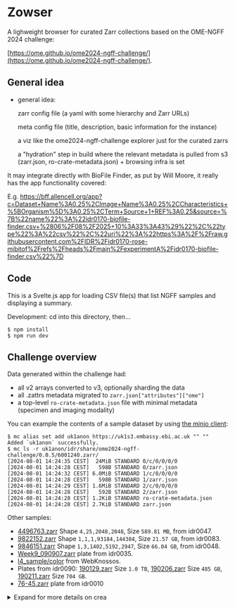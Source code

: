 # Zowser

A lighweight browser for curated Zarr collections based on the OME-NGFF 2024 challenge:

[https://ome.github.io/ome2024-ngff-challenge/](https://ome.github.io/ome2024-ngff-challenge/).

## General idea

* general idea:

    zarr config file (a yaml with some hierarchy and Zarr URLs)

    meta config file (title, description, basic information for the instance)

    a viz like the ome2024-ngff-challenge explorer just for the curated zarrs

    a "hydration" step in build where the relevant metadata is pulled from s3 (zarr.json, ro-crate-metadata.json) + browsing infra is set


It may integrate directly with BioFile Finder, as put by Will Moore, it really has the app functionality covered:

E.g. https://bff.allencell.org/app?c=Dataset+Name%3A0.25%2CImage+Name%3A0.25%2CCharacteristics+%5BOrganism%5D%3A0.25%2CTerm+Source+1+REF%3A0.25&source=%7B%22name%22%3A%22idr0170-biofile-finder.csv+%2806%2F08%2F2025+10%3A33%3A43%29%22%2C%22type%22%3A%22csv%22%2C%22uri%22%3A%22https%3A%2F%2Fraw.githubusercontent.com%2FIDR%2Fidr0170-rose-mibitof%2Frefs%2Fheads%2Fmain%2FexperimentA%2Fidr0170-biofile-finder.csv%22%7D

## Code 

This is a Svelte.js app for loading CSV file(s) that list NGFF samples and
displaying a summary.

Development: cd into this directory, then...

```
$ npm install
$ npm run dev
```



## Challenge overview

Data generated within the challenge had:

- all v2 arrays converted to v3, optionally sharding the data
- all .zattrs metadata migrated to `zarr.json["attributes"]["ome"]`
- a top-level `ro-crate-metadata.json` file with minimal metadata (specimen and
  imaging modality)

You can example the contents of a sample dataset by using
[the minio client](https://github.com/minio/mc):

```
$ mc alias set add uk1anon https://uk1s3.embassy.ebi.ac.uk "" ""
Added `uk1anon` successfully.
$ mc ls -r uk1anon/idr/share/ome2024-ngff-challenge/0.0.5/6001240.zarr/
[2024-08-01 14:24:35 CEST]  24MiB STANDARD 0/c/0/0/0/0
[2024-08-01 14:24:28 CEST]   598B STANDARD 0/zarr.json
[2024-08-01 14:24:32 CEST] 6.0MiB STANDARD 1/c/0/0/0/0
[2024-08-01 14:24:28 CEST]   598B STANDARD 1/zarr.json
[2024-08-01 14:24:29 CEST] 1.6MiB STANDARD 2/c/0/0/0/0
[2024-08-01 14:24:28 CEST]   592B STANDARD 2/zarr.json
[2024-08-01 14:24:28 CEST] 1.2KiB STANDARD ro-crate-metadata.json
[2024-08-01 14:24:28 CEST] 2.7KiB STANDARD zarr.json
```

Other samples:

- [4496763.zarr](https://ome.github.io/ome-ngff-validator/?source=https://uk1s3.embassy.ebi.ac.uk/idr/share/ome2024-ngff-challenge/4496763.zarr)
  Shape `4,25,2048,2048`, Size `589.81 MB`, from idr0047.
- [9822152.zarr](https://ome.github.io/ome-ngff-validator/?source=https://uk1s3.embassy.ebi.ac.uk/idr/share/ome2024-ngff-challenge/idr0083/9822152.zarr)
  Shape `1,1,1,93184,144384`, Size `21.57 GB`, from idr0083.
- [9846151.zarr](https://ome.github.io/ome-ngff-validator/?source=https://uk1s3.embassy.ebi.ac.uk/idr/share/ome2024-ngff-challenge/idr0048/9846151.zarr)
  Shape `1,3,1402,5192,2947`, Size `66.04 GB`, from idr0048.
- [Week9_090907.zarr](https://ome.github.io/ome-ngff-validator/?source=https://uk1s3.embassy.ebi.ac.uk/idr/share/ome2024-ngff-challenge/idr0035/Week9_090907.zarr)
  plate from idr0035.
- [l4_sample/color](https://ome.github.io/ome-ngff-validator/?source=https://data-humerus.webknossos.org/data/zarr3_experimental/scalable_minds/l4_sample/color)
  from WebKnossos.
- Plates from idr0090:
  [190129.zarr](https://ome.github.io/ome-ngff-validator/?source=https://uk1s3.embassy.ebi.ac.uk/idr/share/ome2024-ngff-challenge/idr0090/190129.zarr)
  Size `1.0 TB`,
  [190206.zarr](https://ome.github.io/ome-ngff-validator/?source=https://uk1s3.embassy.ebi.ac.uk/idr/share/ome2024-ngff-challenge/idr0090/190206.zarr)
  Size `485 GB`,
  [190211.zarr](https://ome.github.io/ome-ngff-validator/?source=https://uk1s3.embassy.ebi.ac.uk/idr/share/ome2024-ngff-challenge/idr0090/190211.zarr)
  Size `704 GB`.
- [76-45.zarr](https://ome.github.io/ome-ngff-validator/?source=https://uk1s3.embassy.ebi.ac.uk/idr/share/ome2024-ngff-challenge/idr0010/76-45.zarr)
  plate from idr0010

 <details><summary>Expand for more details on crea

